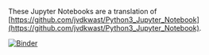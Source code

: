 These Jupyter Notebooks are a translation of [https://github.com/jvdkwast/Python3_Jupyter_Notebook](https://github.com/jvdkwast/Python3_Jupyter_Notebook).

[![Binder](https://mybinder.org/badge_logo.svg)](https://mybinder.org/v2/gh/jvdkwast/Python3TutorialDutch/HEAD?filepath=PythonIntro.ipynb)
